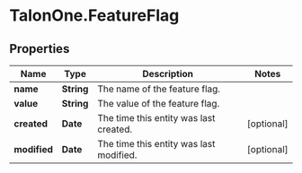 # TalonOne.FeatureFlag

## Properties

Name | Type | Description | Notes
------------ | ------------- | ------------- | -------------
**name** | **String** | The name of the feature flag. | 
**value** | **String** | The value of the feature flag. | 
**created** | **Date** | The time this entity was last created. | [optional] 
**modified** | **Date** | The time this entity was last modified. | [optional] 


